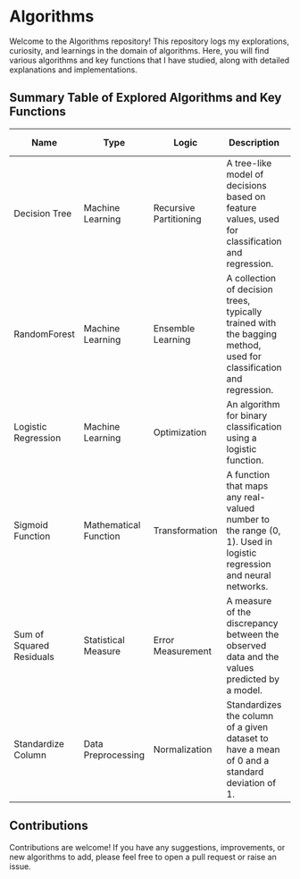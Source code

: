 # Algorithms

Welcome to the Algorithms repository! This repository logs my explorations, curiosity, and learnings in the domain of algorithms. Here, you will find various algorithms and key functions that I have studied, along with detailed explanations and implementations.

## Summary Table of Explored Algorithms and Key Functions


| Name                     | Type                  | Logic                 | Description                                                                 | Method                | Normalization Needed |
|--------------------------|-----------------------|-----------------------|-----------------------------------------------------------------------------|-----------------------|-----------------------|
| Decision Tree            | Machine Learning      | Recursive Partitioning| A tree-like model of decisions based on feature values, used for classification and regression. | Gini Impurity         | No                    |
| RandomForest             | Machine Learning      | Ensemble Learning     | A collection of decision trees, typically trained with the bagging method, used for classification and regression. | Majority Voting / Averaging | No                    |
| Logistic Regression      | Machine Learning      | Optimization          | An algorithm for binary classification using a logistic function.           | Gradient Descent      | Yes                   |
| Sigmoid Function         | Mathematical Function | Transformation        | A function that maps any real-valued number to the range (0, 1). Used in logistic regression and neural networks. | Mathematical Formula  | No                    |
| Sum of Squared Residuals | Statistical Measure   | Error Measurement     | A measure of the discrepancy between the observed data and the values predicted by a model. | Residual Calculation  | No                    |
| Standardize Column       | Data Preprocessing    | Normalization         | Standardizes the column of a given dataset to have a mean of 0 and a standard deviation of 1. | Feature Scaling       | Yes                   |






## Contributions
Contributions are welcome! If you have any suggestions, improvements, or new algorithms to add, please feel free to open a pull request or raise an issue.
